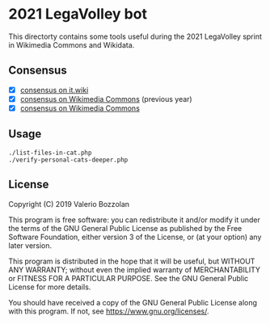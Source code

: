 # 2021 LegaVolley bot

This directorty contains some tools useful during the 2021 LegaVolley sprint in Wikimedia Commons and Wikidata.

## Consensus

- [X] [consensus on it.wiki](https://it.wikipedia.org/wiki/Progetto:Sport/Pallavolo/Legavolley)
- [X] [consensus on Wikimedia Commons](https://commons.wikimedia.org/wiki/Commons:Bots/Requests/Valerio_Bozzolan_bot) (previous year)
- [X] [consensus on Wikimedia Commons](https://commons.wikimedia.org/wiki/Commons:Bots/Requests/Valerio_Bozzolan_bot_(5))

## Usage

    ./list-files-in-cat.php
    ./verify-personal-cats-deeper.php

## License

Copyright (C) 2019 Valerio Bozzolan

This program is free software: you can redistribute it and/or modify it under the terms of the GNU General Public License as published by the Free Software Foundation, either version 3 of the License, or (at your option) any later version.

This program is distributed in the hope that it will be useful, but WITHOUT ANY WARRANTY; without even the implied warranty of MERCHANTABILITY or FITNESS FOR A PARTICULAR PURPOSE. See the GNU General Public License for more details.

You should have received a copy of the GNU General Public License along with this program. If not, see <https://www.gnu.org/licenses/>.
